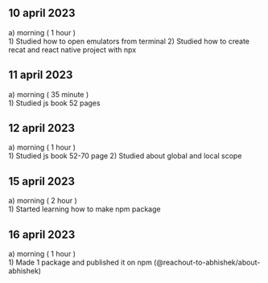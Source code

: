 ## 10 april 2023
a) morning ( 1 hour )  
    1)  Studied how to open emulators from terminal 
    2)  Studied how to create recat and react native project with npx

## 11 april 2023
a) morning ( 35 minute )  
    1)  Studied js book 52 pages

## 12 april 2023
a) morning ( 1 hour )  
    1)  Studied js book 52-70 page
    2) Studied about global and local scope 

## 15 april 2023
a) morning ( 2 hour )  
    1) Started learning how to make npm package

## 16 april 2023
a) morning ( 1 hour )  
    1) Made 1 package and published it on npm (@reachout-to-abhishek/about-abhishek)



    

    